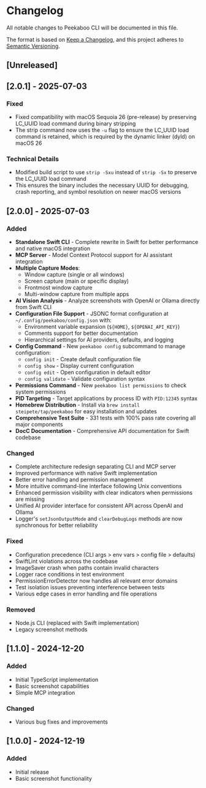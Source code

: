 # Changelog

All notable changes to Peekaboo CLI will be documented in this file.

The format is based on [Keep a Changelog](https://keepachangelog.com/en/1.0.0/),
and this project adheres to [Semantic Versioning](https://semver.org/spec/v2.0.0.html).

## [Unreleased]

## [2.0.1] - 2025-07-03

### Fixed
- Fixed compatibility with macOS Sequoia 26 (pre-release) by preserving LC_UUID load command during binary stripping
- The strip command now uses the `-u` flag to ensure the LC_UUID load command is retained, which is required by the dynamic linker (dyld) on macOS 26

### Technical Details
- Modified build script to use `strip -Sxu` instead of `strip -Sx` to preserve the LC_UUID load command
- This ensures the binary includes the necessary UUID for debugging, crash reporting, and symbol resolution on newer macOS versions

## [2.0.0] - 2025-07-03

### Added
- **Standalone Swift CLI** - Complete rewrite in Swift for better performance and native macOS integration
- **MCP Server** - Model Context Protocol support for AI assistant integration
- **Multiple Capture Modes**:
  - Window capture (single or all windows)
  - Screen capture (main or specific display)
  - Frontmost window capture
  - Multi-window capture from multiple apps
- **AI Vision Analysis** - Analyze screenshots with OpenAI or Ollama directly from Swift CLI
- **Configuration File Support** - JSONC format configuration at `~/.config/peekaboo/config.json` with:
  - Environment variable expansion (`${HOME}`, `${OPENAI_API_KEY}`)
  - Comments support for better documentation
  - Hierarchical settings for AI providers, defaults, and logging
- **Config Command** - New `peekaboo config` subcommand to manage configuration:
  - `config init` - Create default configuration file
  - `config show` - Display current configuration
  - `config edit` - Open configuration in default editor
  - `config validate` - Validate configuration syntax
- **Permissions Command** - New `peekaboo list permissions` to check system permissions
- **PID Targeting** - Target applications by process ID with `PID:12345` syntax
- **Homebrew Distribution** - Install via `brew install steipete/tap/peekaboo` for easy installation and updates
- **Comprehensive Test Suite** - 331 tests with 100% pass rate covering all major components
- **DocC Documentation** - Comprehensive API documentation for Swift codebase

### Changed
- Complete architecture redesign separating CLI and MCP server
- Improved performance with native Swift implementation
- Better error handling and permission management
- More intuitive command-line interface following Unix conventions
- Enhanced permission visibility with clear indicators when permissions are missing
- Unified AI provider interface for consistent API across OpenAI and Ollama
- Logger's `setJsonOutputMode` and `clearDebugLogs` methods are now synchronous for better reliability

### Fixed
- Configuration precedence (CLI args > env vars > config file > defaults)
- SwiftLint violations across the codebase
- ImageSaver crash when paths contain invalid characters
- Logger race conditions in test environment
- PermissionErrorDetector now handles all relevant error domains
- Test isolation issues preventing interference between tests
- Various edge cases in error handling and file operations

### Removed
- Node.js CLI (replaced with Swift implementation)
- Legacy screenshot methods

## [1.1.0] - 2024-12-20

### Added
- Initial TypeScript implementation
- Basic screenshot capabilities
- Simple MCP integration

### Changed
- Various bug fixes and improvements

## [1.0.0] - 2024-12-19

### Added
- Initial release
- Basic screenshot functionality